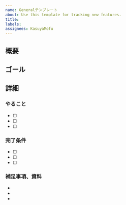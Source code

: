 ```yaml
---
name: Generalテンプレート
about: Use this template for tracking new features.
title: 
labels: 
assignees: KasuyaMofu
---
```


## 概要



## ゴール



## 詳細



### やること

- [ ] 
- [ ] 
- [ ] 

### 完了条件

- [ ] 
- [ ] 
- [ ] 

### 補足事項、資料

- 
- 
- 
